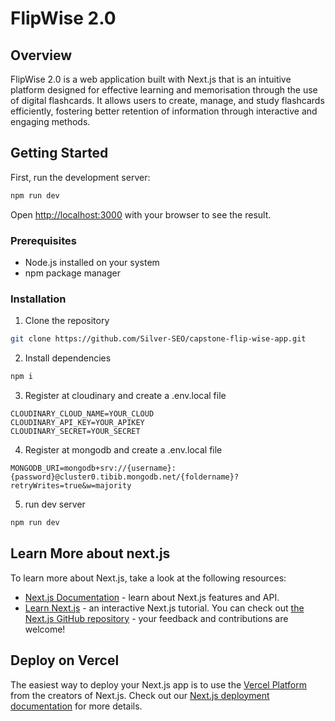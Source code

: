 # FlipWise 2.0

## Overview

FlipWise 2.0 is a web application built with Next.js that is an intuitive platform designed for effective learning and memorisation through the use of digital flashcards. It allows users to create, manage, and study flashcards efficiently, fostering better retention of information through interactive and engaging methods.

## Getting Started

First, run the development server:

```bash
npm run dev
```

Open [http://localhost:3000](http://localhost:3000) with your browser to see the result.

### Prerequisites

- Node.js installed on your system
- npm package manager

### Installation

1. Clone the repository

```bash
git clone https://github.com/Silver-SEO/capstone-flip-wise-app.git
```

2. Install dependencies

```bash
npm i
```

3. Register at cloudinary and create a .env.local file

```
CLOUDINARY_CLOUD_NAME=YOUR_CLOUD
CLOUDINARY_API_KEY=YOUR_APIKEY
CLOUDINARY_SECRET=YOUR_SECRET
```

4. Register at mongodb and create a .env.local file

```
MONGODB_URI=mongodb+srv://{username}:{password}@cluster0.tibib.mongodb.net/{foldername}?retryWrites=true&w=majority

```

5. run dev server

```bash
npm run dev
```

## Learn More about next.js

To learn more about Next.js, take a look at the following resources:

- [Next.js Documentation](https://nextjs.org/docs) - learn about Next.js features and API.
- [Learn Next.js](https://nextjs.org/learn) - an interactive Next.js tutorial.
  You can check out [the Next.js GitHub repository](https://github.com/vercel/next.js/) - your feedback and contributions are welcome!

## Deploy on Vercel

The easiest way to deploy your Next.js app is to use the [Vercel Platform](https://vercel.com/new?utm_medium=default-template&filter=next.js&utm_source=create-next-app&utm_campaign=create-next-app-readme) from the creators of Next.js.
Check out our [Next.js deployment documentation](https://nextjs.org/docs/deployment) for more details.
